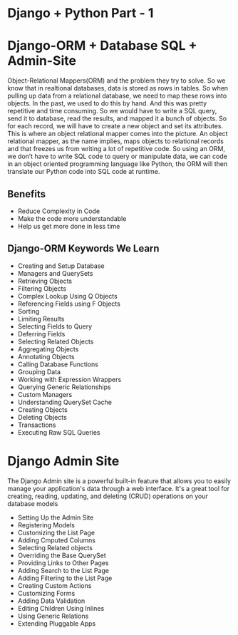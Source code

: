 # Django + Python Part - 1

# Django-ORM + Database SQL + Admin-Site

Object-Relational Mappers(ORM) and the problem they try to solve. So we know that in realtional databases, data is stored as rows in tables. So when pulling up data from a relational database, we need to map these rows into objects. In the past, we used to do this by hand. And this was pretty repetitive and time consuming. So we would have to write a SQL query, send it to database, read the results, and mapped it a bunch of objects. So for each record, we will have to create a new object and set its attributes. This is where an object relational mapper comes into the picture. An object relational mapper, as the name implies, maps objects to relational records and that freezes us from writing a lot of repetitive code. So using an ORM, we don’t have to write SQL code to query or manipulate data, we can code in an object oriented programming language like Python, the ORM will then translate our Python code into SQL code at runtime.

## Benefits

- Reduce Complexity in Code
- Make the code more understandable
- Help us get more done in less time

## Django-ORM Keywords We Learn

- Creating and Setup Database
- Managers and QuerySets
- Retrieving Objects
- Filtering Objects
- Complex Lookup Using Q Objects
- Referencing Fields using F Objects
- Sorting
- Limiting Results
- Selecting Fields to Query
- Deferring Fields
- Selecting Related Objects
- Aggregating Objects
- Annotating Objects
- Calling Database Functions
- Grouping Data
- Working with Expression Wrappers
- Querying Generic Relationships
- Custom Managers
- Understanding QuerySet Cache
- Creating Objects
- Deleting Objects
- Transactions
- Executing Raw SQL Queries

# Django Admin Site
The Django Admin site is a powerful built-in 
feature that allows you to easily manage your 
application's data through a web interface. 
It's a great tool for creating, reading, updating, 
and deleting (CRUD) operations on your database models

- Setting Up the Admin Site
- Registering Models
- Customizing the List Page
- Adding Cmputed Columns
- Selecting Related objects
- Overriding the Base QuerySet
- Providing Links to Other Pages
- Adding Search to the List Page
- Adding Filtering to the List Page
- Creating Custom Actions
- Customizing Forms
- Adding Data Validation
- Editing Children Using Inlines
- Using Generic Relations
- Extending Pluggable Apps
